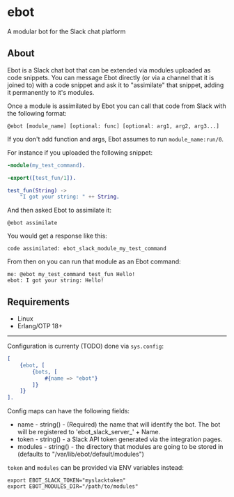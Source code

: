 ebot
=====

A modular bot for the Slack chat platform

About
---

Ebot is a Slack chat bot that can be extended via modules uploaded as code snippets. You can message Ebot directly (or
via a channel that it is joined to) with a code snippet and ask it to "assimilate" that snippet, adding it permanently to
it's modules.

Once a module is assimilated by Ebot you can call that code from Slack with the following format:

```
@ebot [module_name] [optional: func] [optional: arg1, arg2, arg3...]
```

If you don't add function and args, Ebot assumes to run `module_name:run/0`.


For instance if you uploaded the following snippet:

```erlang
-module(my_test_command).

-export([test_fun/1]).

test_fun(String) ->
    "I got your string: " ++ String.
```

And then asked Ebot to assimilate it:

```
@ebot assimilate
```

You would get a response like this:

```
code assimilated: ebot_slack_module_my_test_command
```

From then on you can run that module as an Ebot command:

```
me: @ebot my_test_command test_fun Hello!
ebot: I got your string: Hello!
```

Requirements
-----

* Linux
* Erlang/OTP 18+

-----

Configuration is currenty (TODO) done via `sys.config`:

```erlang
[
    {ebot, [
        {bots, [
            #{name => "ebot"}
        ]}
    ]}
].
```

Config maps can have the following fields:

* name - string() - (Required) the name that will identify the bot. The bot will be registered to 'ebot_slack_server_' + Name.
* token - string() - a Slack API token generated via the integration pages.
* modules - string() - the directory that modules are going to be stored in (defaults to "/var/lib/ebot/default/modules")

`token` and `modules` can be provided via ENV variables instead:

```shell
export EBOT_SLACK_TOKEN="myslacktoken"
export EBOT_MODULES_DIR="/path/to/modules"
```
